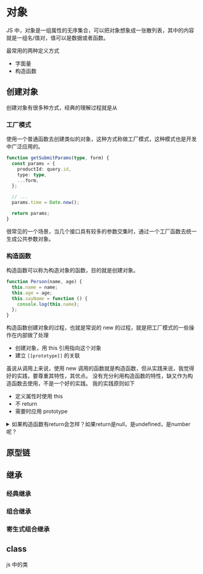 # 对象

JS 中，对象是一组属性的无序集合，可以把对象想象成一张散列表，其中的内容就是一组名/值对，值可以是数据或者函数。

最常用的两种定义方式

- 字面量
- 构造函数

## 创建对象

创建对象有很多种方式，经典的理解过程就是从

### 工厂模式

使用一个普通函数去创建类似的对象，这种方式称做工厂模式，这种模式也是开发中广泛应用的。

```ts
function getSubmitParams(type, form) {
  const params = {
    productId: query.id,
    type: type,
    ...form,
  };

  // ...
  params.time = Date.now();

  return params;
}
```

很常见的一个场景，当几个接口具有较多的参数交集时，通过一个工厂函数去统一生成公共参数对象。

### 构造函数

构造函数可以称为构造对象的函数，目的就是创建对象。

```js
function Person(name, age) {
  this.name = name;
  this.age = age;
  this.sayName = function () {
    console.log(this.name);
  };
}
```

构造函数创建对象的过程，也就是常说的 new 的过程，就是把工厂模式的一些操作在内部做了处理

- 创建对象，用 this 引用指向这个对象
- 建立 `[[prototype]]` 的关联

虽说从调用上来说，使用 new 调用的函数就是构造函数，但从实践来说，我觉得好的实践，要尊重其特性，其优点。
没有充分利用构造函数的特性，缺又作为构造函数去使用，不是一个好的实践。
我的实践原则如下

- 定义属性时使用 this
- 不 return
- 需要时应用 prototype

<details>
  <summary>如果构造函数有return会怎样？如果return是null，是undefined，是number呢？</summary>
  <div>如果构造函数返回非空对象，则返回该对象；否则，返回刚创建的新对象。这里非空对象，可以理解为非原始类型。也就是说上面说的这些原始值的return都会被忽略。</div>
</details>

## 原型链

## 继承

### 经典继承

### 组合继承

### 寄生式组合继承

## class

js 中的类
